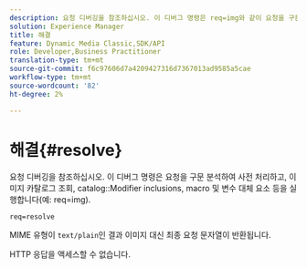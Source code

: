 ```yaml
---
description: 요청 디버깅을 참조하십시오. 이 디버그 명령은 req=img와 같이 요청을 구문 분석하여 사전 처리하고, 이미지 카탈로그 조회, 카탈로그 수정자 포함, 매크로 및 변수 대체 요소 등을 실행합니다.
solution: Experience Manager
title: 해결
feature: Dynamic Media Classic,SDK/API
role: Developer,Business Practitioner
translation-type: tm+mt
source-git-commit: f6c97606d7a4209427316d7367013ad9585a5cae
workflow-type: tm+mt
source-wordcount: '82'
ht-degree: 2%

---
```



# 해결{#resolve}

요청 디버깅을 참조하십시오. 이 디버그 명령은 요청을 구문 분석하여 사전 처리하고, 이미지 카탈로그 조회, catalog::Modifier inclusions, macro 및 변수 대체 요소 등을 실행합니다(예: req=img).

`req=resolve`

MIME 유형이 `text/plain`인 결과 이미지 대신 최종 요청 문자열이 반환됩니다.

HTTP 응답을 액세스할 수 없습니다.
